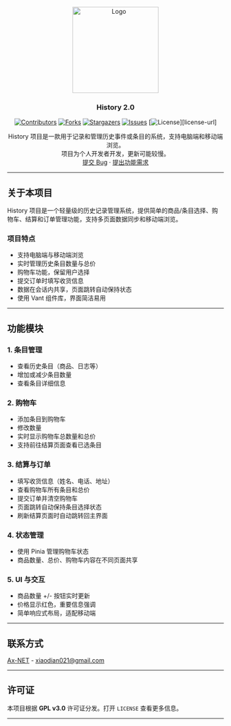 <!-- PROJECT LOGO -->
<br />
<div align="center">
  <a href="https://github.com/Ax-NET-02/History">
    <img src="images/icon/history.png" alt="Logo" width="200" height="200">
  </a>

<h3 align="center">History 2.0</h3>

[![Contributors][contributors-shield]][contributors-url]
[![Forks][forks-shield]][forks-url]
[![Stargazers][stars-shield]][stars-url]
[![Issues][issues-shield]][issues-url]
[![License][license-shield]][license-url]

  <p align="center">
    History 项目是一款用于记录和管理历史事件或条目的系统，支持电脑端和移动端浏览。
    <br />
    项目为个人开发者开发，更新可能较慢。
    <br />
    <a href="https://github.com/Ax-NET-02/History/issues/new?labels=bug&template=bug-report---.md">提交 Bug</a>
    ·
    <a href="https://github.com/Ax-NET-02/History/issues/new?labels=enhancement&template=feature-request---.md">提出功能需求</a>
  </p>
</div>

---

## 关于本项目

History 项目是一个轻量级的历史记录管理系统，提供简单的商品/条目选择、购物车、结算和订单管理功能，支持多页面数据同步和移动端浏览。

### 项目特点
- 支持电脑端与移动端浏览
- 实时管理历史条目数量与总价
- 购物车功能，保留用户选择
- 提交订单时填写收货信息
- 数据在会话内共享，页面跳转自动保持状态
- 使用 Vant 组件库，界面简洁易用

---

## 功能模块

### 1. 条目管理
- 查看历史条目（商品、日志等）
- 增加或减少条目数量
- 查看条目详细信息

### 2. 购物车
- 添加条目到购物车
- 修改数量
- 实时显示购物车总数量和总价
- 支持前往结算页面查看已选条目

### 3. 结算与订单
- 填写收货信息（姓名、电话、地址）
- 查看购物车所有条目和总价
- 提交订单并清空购物车
- 页面跳转自动保持条目选择状态
- 刷新结算页面时自动跳转回主界面

### 4. 状态管理
- 使用 Pinia 管理购物车状态
- 商品数量、总价、购物车内容在不同页面共享

### 5. UI 与交互
- 商品数量 +/- 按钮实时更新
- 价格显示红色，重要信息强调
- 简单响应式布局，适配移动端

---

## 联系方式

[Ax-NET](https://mail.google.com/) - xiaodian021@gmail.com

---

## 许可证

本项目根据 **GPL v3.0** 许可证分发。打开 `LICENSE` 查看更多信息。

---

<!-- MARKDOWN LINKS & IMAGES -->
[contributors-shield]: https://img.shields.io/github/contributors/Ax-NET-02/History.svg?style=for-the-badge
[contributors-url]: https://github.com/Ax-NET-02/History/graphs/contributors
[forks-shield]: https://img.shields.io/github/forks/Ax-NET-02/History.svg?style=for-the-badge
[forks-url]: https://github.com/Ax-NET-02/History/network/members
[stars-shield]: https://img.shields.io/github/stars/Ax-NET-02/History.svg?style=for-the-badge
[stars-url]: https://github.com/Ax-NET-02/History/stargazers
[issues-shield]: https://img.shields.io/github/issues/Ax-NET-02/History.svg?style=for-the-badge
[issues-url]: https://github.com/Ax-NET-02/History/issues
[license-shield]: https://img.shields.io/github/license/Ax-NET-02/History.svg?style=for-the-badge
